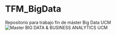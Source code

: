 # TFM_BigData
Repositorio para trabajo fin de máster Big Data UCM
![Master BIG DATA & BUSINESS ANALYTICS UCM](https://github.com/Bigdata-TFM-G7/TFM/tree/master/images/Master_Logo.png)

